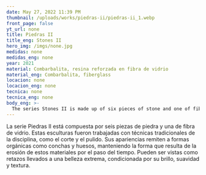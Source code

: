 ```yaml
---
date: May 27, 2022 11:39 PM
thumbnail: /uploads/works/piedras-ii/piedras-ii_1.webp
front_page: false
yt_url: none
title: Piedras II
title_eng: Stones II
hero_img: /imgs/none.jpg
medidas: none
medidas_eng: none
year: 2021
material: Combarbalita, resina reforzada en fibra de vidrio
material_eng: Combarbalita, fiberglass
locacion: none
locacion_eng: none
tecnica: none
tecnica_eng: none
body_eng: >-
  The series Stones II is made up of six pieces of stone and one of fiberglass.  These sculptures were elaborated with classic technics of the discipline, like cutting and polishing. Their appearance cross-reference to organic forms, like shells and bones, retaining the form that results from the erosion of these materials with time.  They can be seen as remnants taken to their extreme beauty, conditioned by their shine, softness, and texture.
---
```

La serie Piedras II está compuesta por seis piezas de piedra y una de fibra de vidrio. Estas esculturas fueron trabajadas con técnicas tradicionales de la disciplina, como el corte y el pulido. Sus apariencias remiten a formas orgánicas como conchas y huesos, manteniendo la forma que resulta de la erosión de estos materiales por el paso del tiempo. Pueden ser vistas como retazos llevados a una belleza extrema, condicionada por su brillo, suavidad y textura.
